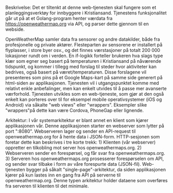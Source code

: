 Beskrivelse:
Det er tiltenkt at denne web-tjenesten skal fungere som et planleggingsverktøy for innbyggere i Kristiansand. Tjenestens funksjonalitet går ut på at et Golang-program henter værdata fra https://openweathermap.org via API, og parser dette gjennom til en webside. 

OpenWeatherMap samler data fra sensorer og andre datakilder, både fra profesjonelle og private aktører. Flesteparten av sensorene er installert på flyplasser, i store byer osv., og det finnes værstasjoner på totalt 200 000 lokasjoner rundt om i verden.
En  if-logikk forteller brukeren hva slags type klær som egner seg basert på temperaturen i Kristiansand på nåværende tidspunkt, og kommer i tillegg med forslag til steder hvor aktiviteter kan bedrives, også basert på været/temperaturen.
Disse forslagene vil presenteres som pins på et Google Maps-kart på samme side generert på html-siden av applikasjonen. 
Tjenesten vil i utgangspunktet komme med relativt enkle anbefalinger, men kan enkelt utvides til å passe mer avanserte værforhold. Tjenesten utvikles som en web-tjeneste, som gjør at den også enkelt kan porteres over til for eksempel mobile operativsystemer (iOS og Android) via såkalte "web views" eller "wrappers". Eksempler slike "wrappers"på dette kan være Cordova, PhoneGap eller lignende.

Arkitektur:
I vår systemarkitektur er blant annet en klient som kjører applikasjonen vår. Denne applikasjonen starter en webserver som lytter på port ":8080". Webserveren lager og sender en API-request til openweathermap.org for å hente data i JSON-form. HTTP-sesjonen som foretar dette kan beskrives i tre korte trekk: 1) Klienten (vår webserver) oppretter en tilkobling mot server hos openweathermaps.org. 2) Webserveren sender en forespørsel, og får svar fra openweathermaps.org. 3) Serveren hos openweathermaps.org prosesserer forespørselen om API, og sender svar tilbake i form av våre forespurte data (JSON-fil). Web-tjenesten bygger på såkalt "single-page"-arkitektur, da siden applikasjonen kjører på kun lastes inn en gang fra API på serverne til openweathermap.org. Denne typen arkitektur holder dataene som overføres fra serveren til klienten til det minimale.
